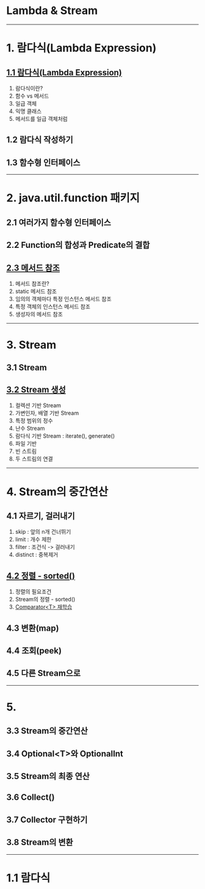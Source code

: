 

# Lambda & Stream

---

# 1. 람다식(Lambda Expression)

## <a href="1. 람다식(Lambda Expression)/1.1 람다식(Lambda Expression)/README.md" target="_blank">1.1 람다식(Lambda Expression)</a>
1) 람다식이란?
2) 함수 vs 메서드
3) 일급 객체
4) 익명 클래스
5) 메서드를 일급 객체처럼
## 1.2 람다식 작성하기
## 1.3 함수형 인터페이스

--- 

# 2. java.util.function 패키지
## 2.1 여러가지 함수형 인터페이스
## 2.2 Function의 합성과 Predicate의 결합
## <a href="2. java.util.function 패키지/2.3 메서드 참조/README.md" target="_blank">2.3 메서드 참조</a>
1) 메서드 참조란?
2) static 메서드 참조
3) 임의의 객체마다 특정 인스턴스 메서드 참조
4) 특정 객체의 인스턴스 메서드 참조
5) 생성자의 메서드 참조

---

# 3. Stream

## 3.1 Stream
## <a href="3. Stream/3.2 Stream 생성/README.md" target="_blank">3.2 Stream 생성</a>
1) 컬렉션 기반 Stream
2) 가변인자, 배열 기반 Stream
3) 특정 범위의 정수
4) 난수 Stream
5) 람다식 기반 Stream : iterate(), generate()
6) 파일 기반
7) 빈 스트림
8) 두 스트림의 연결

---

# 4. Stream의 중간연산

## 4.1 자르기, 걸러내기
1) skip : 앞의 n개 건너뛰기
2) limit : 개수 제한
3) filter : 조건식 -> 걸러내기
4) distinct : 중복제거

## <a href="4. Stream의 중간연산/4.2 정렬 - sorted()/README.md" target="_blank">4.2 정렬 - sorted()</a>
1) 정렬의 필요조건
2) Stream의 정렬 - sorted()  
3) <a href="../Collection Framework/6. 정렬/6.2 interface Comparator/README.md" target="_blank">Comparator\<T> 재학습</a>

## 4.3 변환(map)
## 4.4 조회(peek)
## 4.5 다른 Stream으로

---

# 5. 


## 3.3 Stream의 중간연산
## 3.4 Optional\<T>와 OptionalInt
## 3.5 Stream의 최종 연산
## 3.6 Collect()
## 3.7 Collector 구현하기
## 3.8 Stream의 변환

---

# 1.1 람다식

